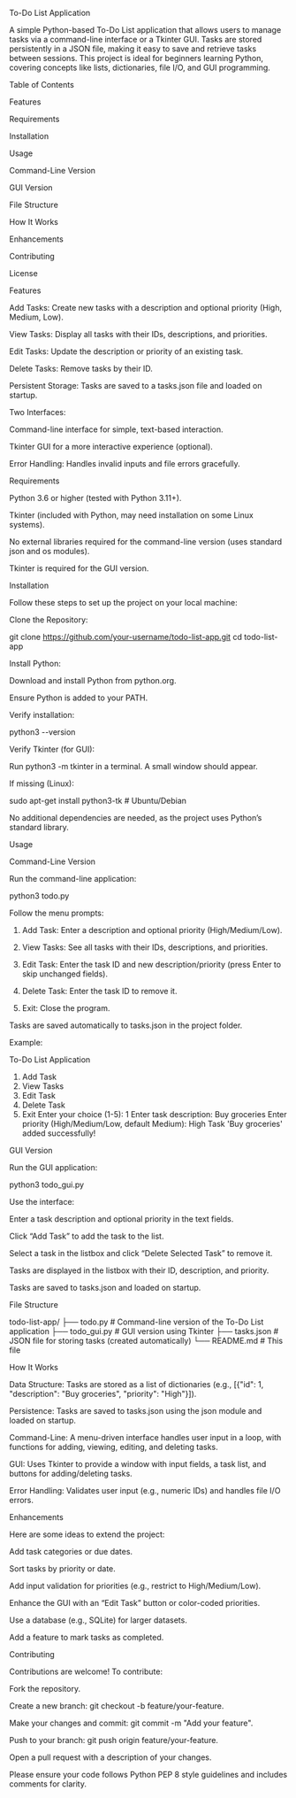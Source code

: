 To-Do List Application

A simple Python-based To-Do List application that allows users to manage tasks via a command-line interface or a Tkinter GUI. Tasks are stored persistently in a JSON file, making it easy to save and retrieve tasks between sessions. This project is ideal for beginners learning Python, covering concepts like lists, dictionaries, file I/O, and GUI programming.

Table of Contents





Features



Requirements



Installation



Usage





Command-Line Version



GUI Version



File Structure



How It Works



Enhancements



Contributing



License

Features





Add Tasks: Create new tasks with a description and optional priority (High, Medium, Low).



View Tasks: Display all tasks with their IDs, descriptions, and priorities.



Edit Tasks: Update the description or priority of an existing task.



Delete Tasks: Remove tasks by their ID.



Persistent Storage: Tasks are saved to a tasks.json file and loaded on startup.



Two Interfaces:





Command-line interface for simple, text-based interaction.



Tkinter GUI for a more interactive experience (optional).



Error Handling: Handles invalid inputs and file errors gracefully.

Requirements





Python 3.6 or higher (tested with Python 3.11+).



Tkinter (included with Python, may need installation on some Linux systems).



No external libraries required for the command-line version (uses standard json and os modules).



Tkinter is required for the GUI version.

Installation

Follow these steps to set up the project on your local machine:





Clone the Repository:

git clone https://github.com/your-username/todo-list-app.git
cd todo-list-app



Install Python:





Download and install Python from python.org.



Ensure Python is added to your PATH.



Verify installation:

python3 --version



Verify Tkinter (for GUI):





Run python3 -m tkinter in a terminal. A small window should appear.



If missing (Linux):

sudo apt-get install python3-tk  # Ubuntu/Debian



No additional dependencies are needed, as the project uses Python’s standard library.

Usage

Command-Line Version





Run the command-line application:

python3 todo.py



Follow the menu prompts:





1. Add Task: Enter a description and optional priority (High/Medium/Low).



2. View Tasks: See all tasks with their IDs, descriptions, and priorities.



3. Edit Task: Enter the task ID and new description/priority (press Enter to skip unchanged fields).



4. Delete Task: Enter the task ID to remove it.



5. Exit: Close the program.



Tasks are saved automatically to tasks.json in the project folder.

Example:

To-Do List Application
1. Add Task
2. View Tasks
3. Edit Task
4. Delete Task
5. Exit
Enter your choice (1-5): 1
Enter task description: Buy groceries
Enter priority (High/Medium/Low, default Medium): High
Task 'Buy groceries' added successfully!

GUI Version





Run the GUI application:

python3 todo_gui.py



Use the interface:





Enter a task description and optional priority in the text fields.



Click “Add Task” to add the task to the list.



Select a task in the listbox and click “Delete Selected Task” to remove it.



Tasks are displayed in the listbox with their ID, description, and priority.



Tasks are saved to tasks.json and loaded on startup.

File Structure

todo-list-app/
├── todo.py         # Command-line version of the To-Do List application
├── todo_gui.py     # GUI version using Tkinter
├── tasks.json      # JSON file for storing tasks (created automatically)
└── README.md       # This file

How It Works





Data Structure: Tasks are stored as a list of dictionaries (e.g., [{"id": 1, "description": "Buy groceries", "priority": "High"}]).



Persistence: Tasks are saved to tasks.json using the json module and loaded on startup.



Command-Line: A menu-driven interface handles user input in a loop, with functions for adding, viewing, editing, and deleting tasks.



GUI: Uses Tkinter to provide a window with input fields, a task list, and buttons for adding/deleting tasks.



Error Handling: Validates user input (e.g., numeric IDs) and handles file I/O errors.

Enhancements

Here are some ideas to extend the project:





Add task categories or due dates.



Sort tasks by priority or date.



Add input validation for priorities (e.g., restrict to High/Medium/Low).



Enhance the GUI with an “Edit Task” button or color-coded priorities.



Use a database (e.g., SQLite) for larger datasets.



Add a feature to mark tasks as completed.

Contributing

Contributions are welcome! To contribute:





Fork the repository.



Create a new branch: git checkout -b feature/your-feature.



Make your changes and commit: git commit -m "Add your feature".



Push to your branch: git push origin feature/your-feature.



Open a pull request with a description of your changes.

Please ensure your code follows Python PEP 8 style guidelines and includes comments for clarity.